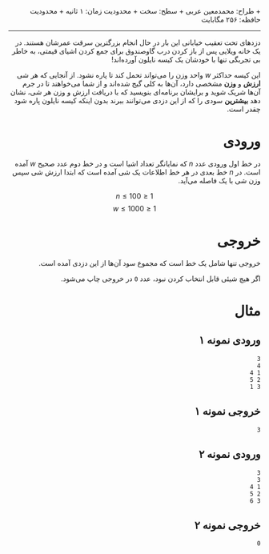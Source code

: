 <div dir="rtl">
+ طراح: محمدمعین عربی
+ سطح: سخت
+ محدودیت زمان: ۱ ثانیه
+ محدودیت حافظه: ۲۵۶ مگابایت

----------

دزدهای تحت تعقیب خیابانی این بار در حال انجام بزرگترین سرقت عمرشان هستند. در یک خانه ویلایی پس از باز کردن درب گاوصندوق برای جمع کردن اشیای قیمتی، به خاطر بی تجربگی تنها با خودشان یک کیسه نایلون آورده‌اند!

این کیسه حداکثر $w$ واحد وزن را می‌تواند تحمل کند تا پاره نشود. از آنجایی که هر شی **ارزش** و **وزن** مشخصی دارد، آن‌ها به کلی گیج شده‌اند و از شما می‌خواهند تا در جرم آن‌ها شریک شوید و برایشان برنامه‌ای بنویسید که با دریافت ارزش و وزن هر شی، نشان دهد **بیشترین** سودی را که از این دزدی می‌توانند ببرند بدون اینکه کیسه نایلون پاره شود چقدر است.

# ورودی

در خط اول ورودی عدد $n$ که نمایانگر تعداد اشیا است و در خط دوم عدد صحیح $w$ آمده است. در $n$ خط بعدی در هر خط اطلاعات یک شی آمده است که ابتدا ارزش شی سپس وزن شی با یک فاصله می‌آید.

$$1 \le n \le 100$$
$$1 \le w \le 1000$$

# خروجی

خروجی تنها شامل یک خط است که مجموع سود آن‌ها از این دزدی آمده است.

اگر هیچ شیئی قابل انتخاب کردن نبود، عدد `0` در خروجی چاپ می‌شود.

# مثال

## ورودی نمونه ۱
```
3
4
1 4
2 5
3 1
```


## خروجی نمونه ۱
```
3
```

## ورودی نمونه ۲
```
3
3
1 4
2 5
3 6
```


## خروجی نمونه ۲
```
0
```

</div>